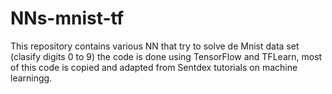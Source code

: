 # NNs-mnist-tf

This repository contains various NN that try to solve de Mnist data set (clasify digits 0 to 9) the code is done using TensorFlow and TFLearn, most of this code is copied and adapted from Sentdex tutorials on machine learningg.
